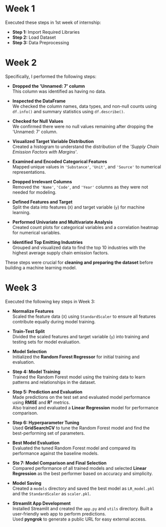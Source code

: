 # Week 1

Executed these steps in 1st week of internship:

- **Step 1:** Import Required Libraries  
- **Step 2:** Load Dataset  
- **Step 3:** Data Preprocessing


# Week 2

Specifically, I performed the following steps:

- **Dropped the 'Unnamed: 7' column**  
  This column was identified as having no data.

- **Inspected the DataFrame**  
  We checked the column names, data types, and non-null counts using `df.info()` and summary statistics using `df.describe()`.

- **Checked for Null Values**  
  We confirmed there were no null values remaining after dropping the 'Unnamed: 7' column.

- **Visualized Target Variable Distribution**  
  Created a histogram to understand the distribution of the *'Supply Chain Emission Factors with Margins'*.

- **Examined and Encoded Categorical Features**  
  Mapped unique values in `'Substance'`, `'Unit'`, and `'Source'` to numerical representations.

- **Dropped Irrelevant Columns**  
  Removed the `'Name'`, `'Code'`, and `'Year'` columns as they were not needed for modeling.

- **Defined Features and Target**  
  Split the data into features (`X`) and target variable (`y`) for machine learning.

- **Performed Univariate and Multivariate Analysis**  
  Created count plots for categorical variables and a correlation heatmap for numerical variables.

- **Identified Top Emitting Industries**  
  Grouped and visualized data to find the top 10 industries with the highest average supply chain emission factors.

These steps were crucial for **cleaning and preparing the dataset** before building a machine learning model.


# Week 3

Executed the following key steps in Week 3:

- **Normalize Features**  
  Scaled the feature data (`X`) using `StandardScaler` to ensure all features contribute equally during model training.

- **Train-Test Split**  
  Divided the scaled features and target variable (`y`) into training and testing sets for model evaluation.

- **Model Selection**  
  Initialized the **Random Forest Regressor** for initial training and evaluation.

- **Step 4: Model Training**  
  Trained the Random Forest model using the training data to learn patterns and relationships in the dataset.

- **Step 5: Prediction and Evaluation**  
  Made predictions on the test set and evaluated model performance using **RMSE** and **R²** metrics.  
  Also trained and evaluated a **Linear Regression** model for performance comparison.

- **Step 6: Hyperparameter Tuning**  
  Used **GridSearchCV** to tune the Random Forest model and find the best-performing set of parameters.

- **Best Model Evaluation**  
  Evaluated the tuned Random Forest model and compared its performance against the baseline models.

- **Ste 7: Model Comparison and Final Selection**  
  Compared performance of all trained models and selected **Linear Regression** as the best performer based on accuracy and simplicity.

- **Model Saving**  
  Created a `models` directory and saved the best model as `LR_model.pkl` and the `StandardScaler` as `scaler.pkl`.

- **Streamlit App Development**  
  Installed Streamlit and created the `app.py` and `utils` directory. Built a user-friendly web app to perform predictions.  
  Used **pyngrok** to generate a public URL for easy external access.





